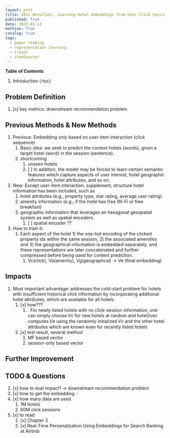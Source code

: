 ```yaml
---
layout: post
title: 2021-Hotel2vec, Learning Hotel Embeddings from User Click Sessions with Side Information
published: True
date: 2023-03-13
mathjax: True
catalog: true
tags:
  - paper reading
  - representation learning
  - travel
  - item2vector
---
```


**Table of Contents**
1. Introduction
{:toc}

## Problem Definition

1. [x] key metrics: downstream recommendation problem

## Previous Methods & New Methods

1. Previous: Embedding only based on user-item interaction (click sequence)
    1. Basic idea: we seek to predict the context hotels (words), given a target hotel (word) in the session (sentence).
    2. shortcoming
        1. unseen hotels
        2. [ ] In addition, the model may be forced to learn certain semantic features which capture aspects of user interest, hotel geographic information, hotel attributes, and so on,
2. New: Except user-item interaction, supplement, structure hotel information has been included, such as 
    1. hotel attributes (e.g., property type, star rating, average user rating)
    2. amenity information (e.g., if the hotel has free Wi-Fi or free breakfast)
    3. geographic information that leverages an hexagonal geospatial system as well as spatial encoders.
        1. [ ] spatial encoder ??
3. How to train it:     
    1. Each aspect of the hotel 1) the one-hot
encoding of the clicked property ids within the same session, 2) the associated amenities and 3) the geographical
information is embedded separately, and these representations are later concatenated and further compressed before
being used for context prediction.
        1. Vc(click), Va(amenity), Vg(geographcal) -> Ve (final embedding)

## Impacts

1. Most important advantage: addresses the cold-start problem for hotels with insufficient
historical click information by incorporating additional hotel attributes, which are available for all hotels.
    1. [x] how???
        1. . For newly listed hotels with no click-session information, one can simply
choose 𝑉𝑐 for new hotels at random and hotel2vec computes 𝑉𝑒 using the randomly initialized 𝑉𝑐 and the other hotel
attributes which are known even for recently listed hotels
    2. [x] test result, several method
        1. MF based vector
        2. session-only based vector 

## Further Improvement


## TODO & Questions

2. [x] how to eval impact? -> downstream recommendation problem
3. [x] how to get the embedding -
4. [x] how many data are used
    1. 1M hotels
    2. 60M click sessions
5. [x] to read
    1. [x] Chapter 2
    2. [x] Real-Time Personalization Using Embeddings for Search Ranking at Airbnb 

